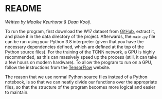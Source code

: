 # README

_Written by Maaike Keurhorst & Daan Kooij._

To run the program, first download the W17 dataset from [GitHub](https://github.com/marialeyva/TB_Places), extract it, and place it in the data directory of the project. Afterwards, the ```main.py``` file can be run using your Python 3.8 interpreter (given that you have the necessary dependencies defined, which are defined at the top of the Python source files). For the training of the TCNN network, a GPU is highly recommended, as this can massively speed up the process (still, it can take a few hours on modern hardware). To allow the program to run on a GPU, follow the instructions from the [TensorFlow](https://www.tensorflow.org/install/gpu) website.

The reason that we use normal Python source files instead of a Python notebook, is so that we can neatly divide our functions over the appropriate files, so that the structure of the program becomes more logical and easier to maintain.